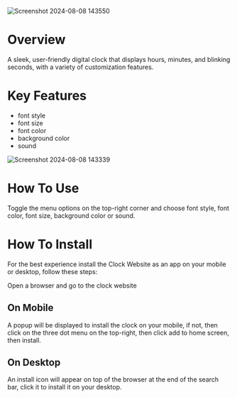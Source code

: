 ![Screenshot 2024-08-08 143550](https://github.com/user-attachments/assets/87a77c19-0fbb-4b3d-b4d8-9a48638520ce)

# Overview

A sleek, user-friendly digital clock that displays hours, minutes, and blinking seconds, with a variety of customization features.

# Key Features

+ font style
+ font size
+ font color
+ background color
+ sound
 
![Screenshot 2024-08-08 143339](https://github.com/user-attachments/assets/63e3aa53-67ca-4b7a-8ed6-e01748163b77)

# How To Use

Toggle the menu options on the top-right corner and choose font style, font color, font size, background color or sound.

# How To Install

For the best experience install the Clock Website as an app on your mobile or desktop, follow these steps:

Open a browser and go to the clock website

## On Mobile
A popup will be displayed to install the clock on your mobile,
if not, then click on the three dot menu on the top-right, then click add to home screen, then install.

## On Desktop
An install icon will appear on top of the browser at the end of the search bar, click it to install it on your desktop.

